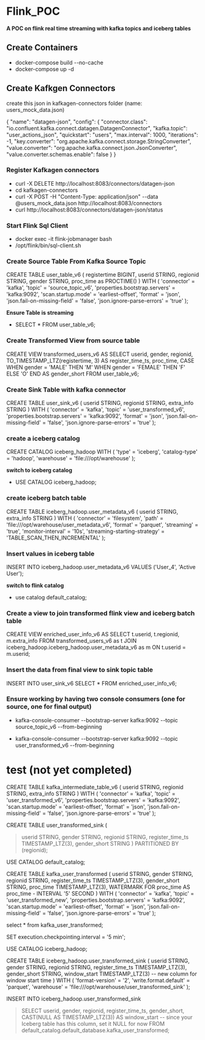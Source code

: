 # Flink_POC
**A POC on flink real time streaming with kafka topics and iceberg tables**

## Create Containers
- docker-compose build --no-cache
- docker-compose up -d


## Create Kafkgen Connectors
create this json in kafkagen-connectors folder (name: users_mock_data.json)

{
  "name": "datagen-json",
  "config": {
    "connector.class": "io.confluent.kafka.connect.datagen.DatagenConnector",
    "kafka.topic": "user_actions_json",
    "quickstart": "users",
    "max.interval": 1000,
    "iterations": -1,
    "key.converter": "org.apache.kafka.connect.storage.StringConverter",
    "value.converter": "org.apache.kafka.connect.json.JsonConverter",
    "value.converter.schemas.enable": false
  }
}


### Register Kafkagen connectors
- curl -X DELETE http://localhost:8083/connectors/datagen-json
- cd kafkagen-connectors
- curl -X POST -H "Content-Type: application/json" --data @users_mock_data.json http://localhost:8083/connectors
- curl http://localhost:8083/connectors/datagen-json/status


### Start Flink Sql Client
- docker exec -it flink-jobmanager bash
- /opt/flink/bin/sql-client.sh



### Create Source Table From Kafka Source Topic
CREATE TABLE user_table_v6 (
  registertime BIGINT,
  userid STRING,
  regionid STRING,
  gender STRING,
  proc_time as PROCTIME()
) WITH (
  'connector' = 'kafka',
  'topic' = 'source_topic_v6',
  'properties.bootstrap.servers' = 'kafka:9092',
  'scan.startup.mode' = 'earliest-offset',
  'format' = 'json',
  'json.fail-on-missing-field' = 'false',
  'json.ignore-parse-errors' = 'true'
);

**Ensure Table is streaming**
- SELECT * FROM user_table_v6;




### Create Transformed View from source table
CREATE VIEW transformed_users_v6 AS
SELECT
  userid,
  gender,
  regionid,
  TO_TIMESTAMP_LTZ(registertime, 3) AS register_time_ts,
  proc_time,
  CASE
    WHEN gender = 'MALE' THEN 'M'
    WHEN gender = 'FEMALE' THEN 'F'
    ELSE 'O'
  END AS gender_short
FROM user_table_v6;



### Create Sink Table with kafka connector
CREATE TABLE user_sink_v6 (
  userid STRING,
  regionid STRING,
  extra_info STRING
) WITH (
  'connector' = 'kafka',
  'topic' = 'user_transformed_v6',
  'properties.bootstrap.servers' = 'kafka:9092',
  'format' = 'json',
  'json.fail-on-missing-field' = 'false',
  'json.ignore-parse-errors' = 'true'
);




### create a iceberg catalog
CREATE CATALOG iceberg_hadoop WITH (
   'type' = 'iceberg',
   'catalog-type' = 'hadoop',
  'warehouse' = 'file:///opt/warehouse'
);


**switch to iceberg catalog**
- USE CATALOG iceberg_hadoop;




### create iceberg batch table
CREATE TABLE iceberg_hadoop.user_metadata_v6 (
  userid STRING,
  extra_info STRING
) WITH (
  'connector' = 'filesystem',
  'path' = 'file:///opt/warehouse/user_metadata_v6',
  'format' = 'parquet',
  'streaming' = 'true',
  'monitor-interval' = '10s',
  'streaming-starting-strategy' = 'TABLE_SCAN_THEN_INCREMENTAL'
);


### Insert values in iceberg table
INSERT INTO iceberg_hadoop.user_metadata_v6 VALUES ('User_4', 'Active User');


**switch to flink catalog**
- use catalog default_catalog;




### Create a view to join transformed flink view and iceberg batch table
CREATE VIEW enriched_user_info_v6 AS
SELECT
  t.userid,
  t.regionid,
  m.extra_info
FROM transformed_users_v6 as t
JOIN iceberg_hadoop.iceberg_hadoop.user_metadata_v6 as m
ON t.userid = m.userid;





### Insert the data from final view to sink topic table
INSERT INTO user_sink_v6
SELECT * FROM enriched_user_info_v6;





### Ensure working by having two console consumers (one for source, one for final output)
- kafka-console-consumer --bootstrap-server kafka:9092 --topic source_topic_v6 --from-beginning

- kafka-console-consumer --bootstrap-server kafka:9092 --topic user_transformed_v6 --from-beginning




# test (not yet completed)

CREATE TABLE kafka_intermediate_table_v6 (
  userid STRING,
  regionid STRING,
  extra_info STRING
) WITH (
  'connector' = 'kafka',
  'topic' = 'user_transformed_v6',
  'properties.bootstrap.servers' = 'kafka:9092',
  'scan.startup.mode' = 'earliest-offset',
  'format' = 'json',
  'json.fail-on-missing-field' = 'false',
  'json.ignore-parse-errors' = 'true'
);









CREATE TABLE user_transformed_sink (
>   userid STRING,
>   gender STRING,
>   regionid STRING,
>   register_time_ts TIMESTAMP_LTZ(3),
>   gender_short STRING
> )
> PARTITIONED BY (regionid);


USE CATALOG default_catalog;


CREATE TABLE kafka_user_transformed (
  userid STRING,
  gender STRING,
  regionid STRING,
  register_time_ts TIMESTAMP_LTZ(3),
  gender_short STRING,
  proc_time TIMESTAMP_LTZ(3),
  WATERMARK FOR proc_time AS proc_time - INTERVAL '5' SECOND
) WITH (
  'connector' = 'kafka',
  'topic' = 'user_transformed_new',
  'properties.bootstrap.servers' = 'kafka:9092',
  'scan.startup.mode' = 'earliest-offset',
  'format' = 'json',
  'json.fail-on-missing-field' = 'false',
  'json.ignore-parse-errors' = 'true'
);

select * from kafka_user_transformed;


SET execution.checkpointing.interval = '5 min';

USE CATALOG iceberg_hadoop;


CREATE TABLE iceberg_hadoop.user_transformed_sink (
  userid STRING,
  gender STRING,
  regionid STRING,
  register_time_ts TIMESTAMP_LTZ(3),
  gender_short STRING,
  window_start TIMESTAMP_LTZ(3)  -- new column for window start time
) WITH (
  'format-version' = '2',
  'write.format.default' = 'parquet',
  'warehouse' = 'file:///opt/warehouse/user_transformed_sink'
);


INSERT INTO iceberg_hadoop.user_transformed_sink
> SELECT
>   userid,
>   gender,
>   regionid,
>   register_time_ts,
>   gender_short,
>   CAST(NULL AS TIMESTAMP_LTZ(3)) AS window_start  -- since your Iceberg table has this column, set it NULL for now
> FROM default_catalog.default_database.kafka_user_transformed;